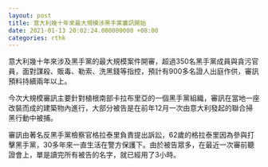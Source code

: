```yaml
---
layout: post
title: 意大利幾十年來最大規模涉黑手黨審訊開始
date: 2021-01-13 20:02:24.000000000 +08:00
categories: rthk
---
```


意大利幾十年來涉及黑手黨的最大規模案件開審，超過350名黑手黨成員與貪污官員，面對謀殺、販毒、勒索、洗黑錢等指控，預計有900多名證人出庭作供，審訊預料持續兩年以上。

今次大規模審訊主要針對植根南部卡拉布里亞的一個黑手黨組織，審訊在當地一座改裝而成的建築物內進行，大部分被告是在前年12月一次由意大利發起的聯合掃黑行動中被捕。

審訊由著名反黑手黨檢察官格拉泰里負責提出訴訟，62歲的格拉泰里因為參與打擊黑手黨，30多年來一直生活在警方保護下。由於被告眾多，在最近一次審前聽證會上，單是讀完所有被告的名字，就已經用了3小時。
